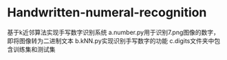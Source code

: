 # Handwritten-numeral-recognition
基于k近邻算法实现手写数字识别系统
 a.number.py用于识别7.png图像的数字，即将图像转为二进制文本
 b.kNN.py实现识别手写数字的功能
 c.digits文件夹中包含训练集和测试集
